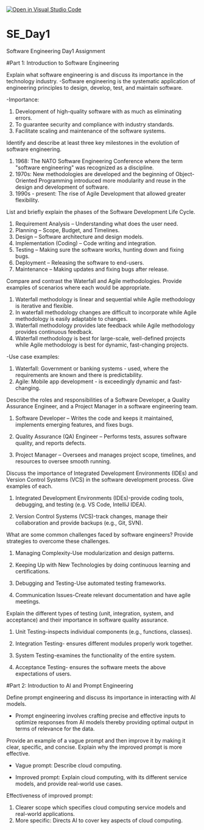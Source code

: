 [![Open in Visual Studio Code](https://classroom.github.com/assets/open-in-vscode-2e0aaae1b6195c2367325f4f02e2d04e9abb55f0b24a779b69b11b9e10269abc.svg)](https://classroom.github.com/online_ide?assignment_repo_id=18366478&assignment_repo_type=AssignmentRepo)
# SE_Day1
Software Engineering Day1 Assignment

#Part 1: Introduction to Software Engineering

Explain what software engineering is and discuss its importance in the technology industry.
-Software engineering is the systematic application of engineering principles to design, develop, test, and maintain software.

-Importance:
1. Development of high-quality software with as much as eliminating errors.
2. To guarantee security and compliance with industry standards.
3. Facilitate scaling and maintenance of the software systems.

Identify and describe at least three key milestones in the evolution of software engineering.

1. 1968: The NATO Software Engineering Conference where the term "software engineering" was recognized as a discipline.
2. 1970s: New methodologies are developed and the beginning of Object-Oriented Programming introduced more modularity and reuse in the design and development of software.
3. 1990s - present: The rise of Agile Development that allowed greater flexibility.

List and briefly explain the phases of the Software Development Life Cycle.

1. Requirement Analysis – Understanding what does the user need.
2. Planning – Scope, Budget, and Timelines.
3. Design – Software architecture and design models.
4. Implementation (Coding) – Code writing and integration.
5. Testing – Making sure the software works, hunting down and fixing bugs.
6. Deployment – Releasing the software to end-users.
7. Maintenance – Making updates and fixing bugs after release.

Compare and contrast the Waterfall and Agile methodologies. Provide examples of scenarios where each would be appropriate.

1. Waterfall methodology is linear and sequential while Agile methodology is iterative and flexible.
2. In waterfall methodology changes	are difficult to incorporate while Agile methodology is easily adaptable to changes.
3. Waterfall methodology provides late feedback while Agile methodology provides continuous feedback.
4. Waterfall methodology is best for large-scale, well-defined projects	while Agile methodology is best for dynamic, fast-changing projects.

-Use case examples:
1. Waterfall: Government or banking systems - used, where the requirements are known and there is predictability.
2. Agile: Mobile app development - is exceedingly dynamic and fast-changing.

Describe the roles and responsibilities of a Software Developer, a Quality Assurance Engineer, and a Project Manager in a software engineering team.

1. Software Developer – Writes the code and keeps it maintained, implements emerging features, and fixes bugs.
   
2. Quality Assurance (QA) Engineer – Performs tests, assures software quality, and reports defects.

3. Project Manager – Oversees and manages project scope, timelines, and resources to oversee smooth running. 

Discuss the importance of Integrated Development Environments (IDEs) and Version Control Systems (VCS) in the software development process. Give examples of each.

1. Integrated Development Environments (IDEs)-provide coding tools, debugging, and testing (e.g. VS Code, IntelliJ IDEA).
  
2. Version Control Systems (VCS)-track changes, manage their collaboration and provide backups (e.g., Git, SVN).


What are some common challenges faced by software engineers? Provide strategies to overcome these challenges.

1. Managing Complexity-Use modularization and design patterns.

2. Keeping Up with New Technologies by doing continuous learning and certifications.

3. Debugging and Testing-Use automated testing frameworks.

4. Communication Issues-Create relevant documentation and have agile meetings.

Explain the different types of testing (unit, integration, system, and acceptance) and their importance in software quality assurance.

1. Unit Testing-inspects individual components (e.g., functions, classes).

2. Integration Testing- ensures different modules properly work together.

3. System Testing-examines the functionality of the entire system.

4. Acceptance Testing- ensures the software meets the above expectations of users.
   
#Part 2: Introduction to AI and Prompt Engineering


Define prompt engineering and discuss its importance in interacting with AI models.

- Prompt engineering involves crafting precise and effective inputs to optimize responses from AI models thereby providing optimal output in terms of relevance for the data.

Provide an example of a vague prompt and then improve it by making it clear, specific, and concise. Explain why the improved prompt is more effective.

- Vague prompt: Describe cloud computing.
  
- Improved prompt: Explain cloud computing, with its different service models, and provide real-world use cases.

Effectiveness of improved prompt: 
1. Clearer scope which specifies cloud computing service models and real-world applications.
2. More specific: Directs AI to cover key aspects of cloud computing.

